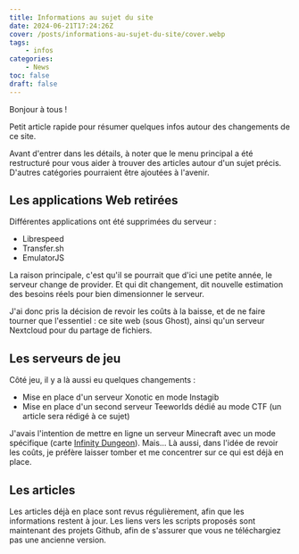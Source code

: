 ```yaml
---
title: Informations au sujet du site
date: 2024-06-21T17:24:26Z
cover: /posts/informations-au-sujet-du-site/cover.webp
tags:
    - infos
categories:
    - News
toc: false
draft: false
---
```


Bonjour à tous !

Petit article rapide pour résumer quelques infos autour des changements de ce site.

Avant d'entrer dans les détails, à noter que le menu principal a été restructuré pour vous aider à trouver des articles autour d'un sujet précis. D'autres catégories pourraient être ajoutées à l'avenir.

## Les applications Web retirées

Différentes applications ont été supprimées du serveur :

- Librespeed
- Transfer.sh
- EmulatorJS

La raison principale, c'est qu'il se pourrait que d'ici une petite année, le serveur change de provider. Et qui dit changement, dit nouvelle estimation des besoins réels pour bien dimensionner le serveur.

J'ai donc pris la décision de revoir les coûts à la baisse, et de ne faire tourner que l'essentiel : ce site web (sous Ghost), ainsi qu'un serveur Nextcloud pour du partage de fichiers.

## Les serveurs de jeu

Côté jeu, il y a là aussi eu quelques changements :

- Mise en place d'un serveur Xonotic en mode Instagib
- Mise en place d'un second serveur Teeworlds dédié au mode CTF (un article sera rédigé à ce sujet)

J'avais l'intention de mettre en ligne un serveur Minecraft avec un mode spécifique (carte [Infinity Dungeon](https://www.planetminecraft.com/project/infinity-dungeons/)). Mais... Là aussi, dans l'idée de revoir les coûts, je préfère laisser tomber et me concentrer sur ce qui est déjà en place.

## Les articles

Les articles déjà en place sont revus régulièrement, afin que les informations restent à jour. Les liens vers les scripts proposés sont maintenant des projets Github, afin de s'assurer que vous ne téléchargiez pas une ancienne version.
